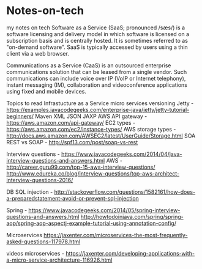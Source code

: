 # Notes-on-tech
my notes on tech
Software as a Service (SaaS; pronounced /sæs/) is a software licensing and delivery model in which software is licensed on a subscription
basis and is centrally hosted. It is sometimes referred to as "on-demand software". 
SaaS is typically accessed by users using a thin client via a web browser.

Communications as a Service (CaaS) is an outsourced enterprise communications solution that can be leased from a single vendor. 
Such communications can include voice over IP
(VoIP or Internet telephony), instant messaging (IM), collaboration and videoconference applications using fixed and mobile devices.

Topics to read
Infrastucture as a Service
micro services versioning
Jetty - https://examples.javacodegeeks.com/enterprise-java/jetty/jetty-tutorial-beginners/
Maven
XML
JSON
JAXP
AWS
API gateway - https://aws.amazon.com/api-gateway/
EC2 types - https://aws.amazon.com/ec2/instance-types/
AWS storage types - http://docs.aws.amazon.com/AWSEC2/latest/UserGuide/Storage.html
SOA
REST vs SOAP - http://spf13.com/post/soap-vs-rest


Interview questions - https://www.javacodegeeks.com/2014/04/java-interview-questions-and-answers.html
AWS - http://career.guru99.com/top-15-aws-interview-questions/
      http://www.edureka.co/blog/interview-questions/top-aws-architect-interview-questions-2016/
      
DB 
SQL injection - http://stackoverflow.com/questions/1582161/how-does-a-preparedstatement-avoid-or-prevent-sql-injection

Spring - https://www.javacodegeeks.com/2014/05/spring-interview-questions-and-answers.html
http://howtodoinjava.com/spring/spring-aop/spring-aop-aspectj-example-tutorial-using-annotation-config/

Microservices
https://jaxenter.com/microservices-the-most-frequently-asked-questions-117978.html


videos
microservices - https://jaxenter.com/developing-applications-with-a-micro-service-architecture-116926.html

